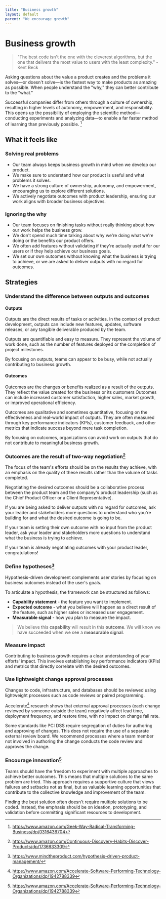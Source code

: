 ```yaml
---
title: "Business growth"
layout: default
parent: "We encourage growth"
---
```


# Business growth

> "The best code isn't the one with the cleverest algorithms, but the one that delivers the most value to users with the least complexity." - Kent Beck

Asking questions about the value a product creates and the problems it solves—or doesn't solve—is the fastest way to make products as amazing as possible. When people understand the "why," they can better contribute to the "what."

Successful companies differ from others through a culture of ownership, resulting in higher levels of autonomy, empowerment, and responsibility. This opens up the possibility of employing the scientific method—conducting experiments and analyzing data—to enable a far faster method of learning than previously possible. [^the-geek-way]

## What it feels like

### Solving real problems

- Our team always keeps business growth in mind when we develop our product.
- We make sure to understand how our product is useful and what problems it solves.  
- We have a strong culture of ownership, autonomy, and empowerment, encouraging us to explore different solutions.
- We actively negotiate outcomes with product leadership, ensuring our work aligns with broader business objectives.

### Ignoring the why

- Our team focuses on finishing tasks without really thinking about how our work helps the business grow.
- We don't spend much time talking about why we're doing what we're doing or the benefits our product offers.
- We often add features without validating if they're actually useful for our users or if they help achieve our business goals.
- We set our own outcomes without knowing what the business is trying to achieve, or we are asked to deliver outputs with no regard for outcomes.

## Strategies

### Understand the difference between outputs and outcomes

#### Outputs

Outputs are the direct results of tasks or activities. In the context of product development, outputs can include new features, updates, software releases, or any tangible deliverable produced by the team.

Outputs are quantifiable and easy to measure. They represent the volume of work done, such as the number of features deployed or the completion of project milestones.

By focusing on outputs, teams can appear to be busy, while not actually contributing to business growth.

#### Outcomes

Outcomes are the changes or benefits realized as a result of the outputs. They reflect the value created for the business or its customers Outcomes can include increased customer satisfaction, higher sales, market growth, or improved operational efficiency.

Outcomes are qualitative and sometimes quantitative, focusing on the effectiveness and real-world impact of outputs. They are often measured through key performance indicators (KPIs), customer feedback, and other metrics that indicate success beyond mere task completion.

By focusing on outcomes, organizations can avoid work on outputs that do not contribute to meaningful business growth.

### Outcomes are the result of two-way negotiation[^continuous-discovery-habits]

The focus of the team's efforts should be on the results they achieve, with an emphasis on the quality of these results rather than the volume of tasks completed.

Negotiating the desired outcomes should be a collaborative process between the product team and the company's product leadership (such as the Chief Product Officer or a Client Representative).

If you are being asked to deliver outputs with no regard for outcomes, ask your leader and stakeholders more questions to understand who you're building for and what the desired outcome is going to be.

If your team is setting their own outcome with no input from the product leader, ask your leader and stakeholders more questions to understand what the business is trying to achieve.

If your team is already negotiating outcomes with your product leader, congratulations!

### Define hypotheses[^hypothesis-driven-development]

Hypothesis-driven development complements user stories by focusing on business outcomes instead of the user's goals.

To articulate a hypothesis, the framework can be structured as follows:

- **Capability statement** - the feature you want to implement.
- **Expected outcome** - what you believe will happen as a direct result of the feature, such as higher sales or increased user engagement.
- **Measurable signal** - how you plan to measure the impact.

> We believe this **capability** will result in this **outcome**. We will know we have succeeded when we see a **measurable signal**.

### Measure impact

Contributing to business growth requires a clear understanding of your efforts' impact. This involves establishing key performance indicators (KPIs) and metrics that directly correlate with the desired outcomes.

### Use lightweight change approval processes

Changes to code, infrastructure, and databases should be reviewed using lightweight processes such as code reviews or paired programming.

Accelerate[^accelerate] research shows that external approval processes (each change reviewed by someone outside the team) negatively affect lead time, deployment frequency, and restore time, with no impact on change fail rate.

Some standards like PCI DSS require segregation of duties for authoring and approving of changes. This does not require the use of a separate external review board. We recommend processes where a team member not involved in authoring the change conducts the code review and approves the change.

### Encourage innovation[^accelerate]

Teams should have the freedom to experiment with multiple approaches to achieve better outcomes. This means that multiple solutions to the same problem are tried. This approach requires a supportive culture that views failures and setbacks not as final, but as valuable learning opportunities that contribute to the collective knowledge and improvement of the team.

Finding the best solution often doesn't require multiple solutions to be coded. Instead, the emphasis should be on ideation, prototyping, and validation before committing significant resources to development.

[^accelerate]: <https://www.amazon.com/Accelerate-Software-Performing-Technology-Organizations/dp/1942788339>
[^the-geek-way]: <https://www.amazon.com/Geek-Way-Radical-Transforming-Business/dp/0316436704>
[^continuous-discovery-habits]: <https://www.amazon.com/Continuous-Discovery-Habits-Discover-Products/dp/1736633309>
[^hypothesis-driven-development]:<https://www.mindtheproduct.com/hypothesis-driven-product-management/>
